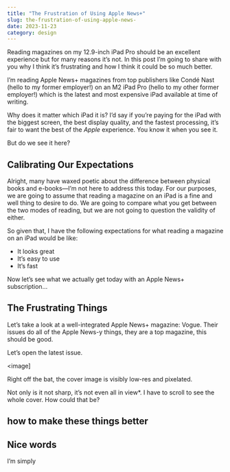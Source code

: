 ```yaml
---
title: "The Frustration of Using Apple News+"
slug: the-frustration-of-using-apple-news-
date: 2023-11-23
category: design
---
```


Reading magazines on my 12.9-inch iPad Pro should be an excellent experience but for many reasons it’s not. In this post I’m going to share with you why I think it’s frustrating and how I think it could be so much better.

I’m reading Apple News+ magazines from top publishers like Condé Nast (hello to my former employer!) on an M2 iPad Pro (hello to my other former employer!) which is the latest and most expensive iPad available at time of writing. 

Why does it matter which iPad it is? I’d say if you’re paying for the iPad with the biggest screen, the best display quality, and the fastest processing, it’s fair to want the best of the *Apple* experience. You know it when you see it.

But do we see it here?

## Calibrating Our Expectations

Alright, many have waxed poetic about the difference between physical books and e-books—I’m not here to address this today. For our purposes, we are going to assume that reading a magazine on an iPad is a fine and well thing to desire to do. We are going to compare what you get between the two modes of reading, but we are not going to question the validity of either.

So given that, I have the following expectations for what reading a magazine on an iPad would be like:

- It looks great
- It’s easy to use
- It’s fast

 Now let’s see what we actually get today with an Apple News+ subscription…

## The Frustrating Things

Let’s take a look at a well-integrated Apple News+ magazine: Vogue. Their issues do all of the Apple News-y things, they are a top magazine, this should be good. 

Let’s open the latest issue. 

<image]

Right off the bat, the cover image is visibly low-res and pixelated. 

Not only is it not sharp, it’s not even all in view*. I have to scroll to see the whole cover. How could that be?

## how to make these things better

## Nice words

I’m simply

